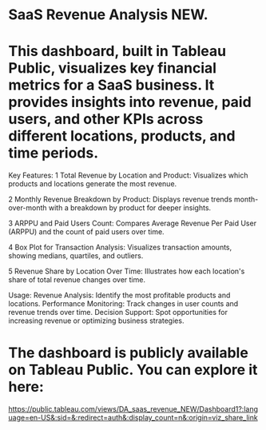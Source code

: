 # SaaS Revenue Analysis NEW.

# This dashboard, built in Tableau Public, visualizes key financial metrics for a SaaS business. It provides insights into revenue, paid users, and other KPIs across different locations, products, and time periods.

Key Features:
1 Total Revenue by Location and Product:
Visualizes which products and locations generate the most revenue.

2 Monthly Revenue Breakdown by Product:
Displays revenue trends month-over-month with a breakdown by product for deeper insights.

3 ARPPU and Paid Users Count:
Compares Average Revenue Per Paid User (ARPPU) and the count of paid users over time.

4 Box Plot for Transaction Analysis:
Visualizes transaction amounts, showing medians, quartiles, and outliers.

5 Revenue Share by Location Over Time:
Illustrates how each location's share of total revenue changes over time.

Usage:
Revenue Analysis: Identify the most profitable products and locations.
Performance Monitoring: Track changes in user counts and revenue trends over time.
Decision Support: Spot opportunities for increasing revenue or optimizing business strategies.

# The dashboard is publicly available on Tableau Public. You can explore it here:
https://public.tableau.com/views/DA_saas_revenue_NEW/Dashboard1?:language=en-US&:sid=&:redirect=auth&:display_count=n&:origin=viz_share_link

